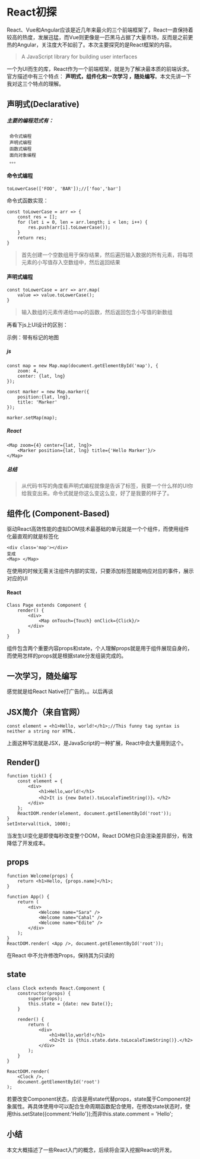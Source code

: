 # React初探


React、Vue和Angular应该是近几年来最火的三个前端框架了，React一直保持着较高的热度，发展迅猛，而Vue则更像是一匹黑马占据了大量市场，反而是之前更热的Angular，关注度大不如前了。本次主要探究的是React框架的内容。

> A JavaScript library for building user interfaces

一个为UI而生的库，React作为一个前端框架，就是为了解决最本质的前端诉求。官方描述中有三个特点： **声明式，组件化和一次学习 ，随处编写**。本文先讲一下我对这三个特点的理解。


## 声明式(Declarative)

##### 主要的编程范式有：

     命令式编程
     声明式编程
     函数式编程
     面向对象编程
     。。。
#### 命令式编程
```
toLowerCase(['FOO', 'BAR']);//['foo','bar']
```
命令式函数实现：
```
const toLowerCase = arr => {
    const res = [];
    for (let i = 0, len = arr.length; i < len; i++) {
        res.push(arr[i].toLowerCase());
    }
    return res;
}
```
> 首先创建一个空数组用于保存结果，然后遍历输入数据的所有元素，将每项元素的小写值存入空数组中，然后返回结果

#### 声明式编程

```
const toLowerCase = arr => arr.map(
    value => value.toLowerCase();
}
```
>输入数组的元素传递给map的函数，然后返回包含小写值的新数组


再看下js上UI设计的区别：

示例：带有标记的地图

##### js
```
const map = new Map.map(document.getElementById('map'), {
    zoom: 4,
    center: {lat, lng}
});

const marker = new Map.marker({
    position:{lat, lng},
    title: 'Marker'
});

marker.setMap(map);
```

##### React
```
<Map zoom={4} center={lat, lng}>
    <Marker position={lat, lng} title={'Hello Marker'}/>
</Map>
```

##### 总结
>从代码书写的角度看声明式编程就像是告诉了标签，我要一个什么样的UI你给我变出来。命令式就是你这么变这么变，好了是我要的样子了。 

## 组件化 (Component-Based)
驱动React高效性能的虚拟DOM技术最基础的单元就是一个个组件，而使用组件化最直观的就是标签化
```
<div class='map'></div>
变成
<Map> </Map>
```
在使用的时候无需关注组件内部的实现，只要添加标签就能响应对应的事件，展示对应的UI

#### React
```
Class Page extends Component {
    render() {
        <div>
            <Map onTouch={Touch} onClick={Click}/>
        </div>
    }
}
```
组件包含两个重要内容props和state，个人理解props就是用于组件展现自身的，而使用怎样的props就是根据state分发组装完成的。

## 一次学习，随处编写
感觉就是给React Native打广告的。。以后再谈


## JSX简介（来自官网）
```
const element = <h1>Hello, world!</h1>;//This funny tag syntax is neither a string nor HTML.
```
上面这种写法就是JSX，是JavaScript的一种扩展，React中会大量用到这个。


## Render()
```
function tick() {
    const element = {
        <div>
            <h1>Hello,world!</h1>
            <h2>It is {new Date().toLocaleTimeString()}。</h2>
        </div>
    };
    ReactDOM.render(element, document.getElementById('root'));
}
setInterval(tick, 1000);
```
当发生UI变化是即使每秒改变整个DOM，React DOM也只会渲染差异部分，有效降低了开发成本。

## props
```
function Welcome(props) {
    return <h1>Hello, {props.name}</h1>;
}

function App() {
    return (
        <div>
            <Welcome name="Sara" />
            <Welcome name="Cahal" />
            <Welcome name="Edite" />
        </div>
    );
}
ReactDOM.render( <App />, document.getElementById('root'));
```
在React 中不允许修改Props，保持其为只读的

## state
```
class Clock extends React.Component {
    constructor(props) {
        super(props);
        this.state = {date: new Date()};    
    }

    render() {
        return (
            <div>
                <h1>Hello,world!</h1>
                <h2>It is {this.state.date.toLocaleTimeString()}.</h2>
            </div>
        );
    }
}

ReactDOM.render(
    <Clock />,
    document.getElementById('root')
);
```
若要改变Component状态，应该是用state代替props，state属于Component对象属性。再具体使用中可以配合生命周期函数配合使用，在修改state状态时，使用this.setState({comment:'Hello'});而非this.state.comment = 'Hello';


## 小结
本文大概描述了一些React入门的概念，后续将会深入挖掘React的开发。






















